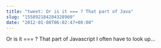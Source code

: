 ```yaml
---
title: "tweet: Or is it === ? That part of Java"
slug: "155892184204328960"
date: "2012-01-08T06:02:47+00:00"
---
```

Or is it === ? That part of Javascript I often have to look up...